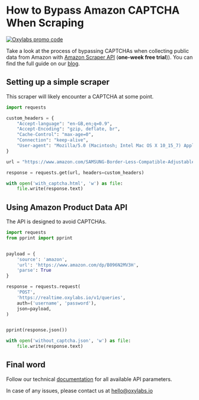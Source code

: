 # How to Bypass Amazon CAPTCHA When Scraping

[![Oxylabs promo code](https://user-images.githubusercontent.com/129506779/250792357-8289e25e-9c36-4dc0-a5e2-2706db797bb5.png)](https://oxylabs.go2cloud.org/aff_c?offer_id=7&aff_id=877&url_id=112)

Take a look at the process of bypassing CAPTCHAs when collecting public data from Amazon with [Amazon Scraper API](https://oxylabs.io/products/scraper-api/ecommerce/amazon) (**one-week free trial**)). You can find the full guide on our [blog](https://oxylabs.io/blog/bypass-amazon-captcha).

## Setting up a simple scraper

This scraper will likely encounter a CAPTCHA at some point.

```python
import requests

custom_headers = {
    "Accept-language": "en-GB,en;q=0.9",
    "Accept-Encoding": "gzip, deflate, br",
    "Cache-Control": "max-age=0",
    "Connection": "keep-alive",
    "User-agent": "Mozilla/5.0 (Macintosh; Intel Mac OS X 10_15_7) AppleWebKit/605.1.15 (KHTML, like Gecko) Version/17.1 Safari/605.1.15",
}

url = "https://www.amazon.com/SAMSUNG-Border-Less-Compatible-Adjustable-LS24AG302NNXZA/dp/B096N2MV3H?ref_=Oct_DLandingS_D_fe3953dd_2"

response = requests.get(url, headers=custom_headers)

with open('with_captcha.html', 'w') as file:
    file.write(response.text)
```

## Using Amazon Product Data API

The API is designed to avoid CAPTCHAs.

```python
import requests
from pprint import pprint


payload = {
    'source': 'amazon',
    'url': 'https://www.amazon.com/dp/B096N2MV3H',
    'parse': True
}

response = requests.request(
    'POST',
    'https://realtime.oxylabs.io/v1/queries',
    auth=('username', 'password'),
    json=payload,
)


pprint(response.json())

with open('without_captcha.json', 'w') as file:
    file.write(response.text)
```

## Final word

Follow our technical [documentation](https://developers.oxylabs.io/scraper-apis/e-commerce-scraper-api/amazon) for all available API parameters.

In case of any issues, please contact us at hello@oxylabs.io
